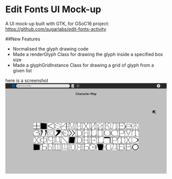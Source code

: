 # Edit Fonts UI Mock-up
A UI mock-up built with GTK, for GSoC16 project: https://github.com/sugarlabs/edit-fonts-activity

##New Features
* Normalised the glyph drawing code
* Made a renderGlyph Class for drawing the glyph inside a specified box size
* Made a glyphGridInstance Class for drawing a grid of glyph from a given list

here is a screenshot
![screenshot](Screenshot.png) 
